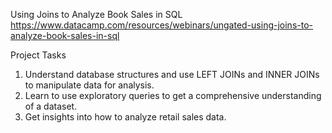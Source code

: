 Using Joins to Analyze Book Sales in SQL <br>
https://www.datacamp.com/resources/webinars/ungated-using-joins-to-analyze-book-sales-in-sql

Project Tasks
1. Understand database structures and use LEFT JOINs and INNER JOINs to manipulate data for analysis.
2. Learn to use exploratory queries to get a comprehensive understanding of a dataset.
3. Get insights into how to analyze retail sales data.
